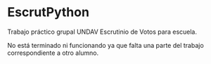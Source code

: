# EscrutPython
Trabajo práctico grupal UNDAV Escrutinio de Votos para escuela.

No está terminado ni funcionando ya que falta una parte del trabajo correspondiente a otro alumno.
